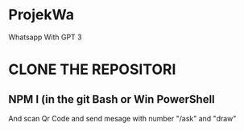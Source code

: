 # ProjekWa
Whatsapp With GPT 3
<h1> CLONE THE REPOSITORI</h1>
<h2>NPM I (in the git Bash or Win PowerShell</h2>
<p>And scan Qr Code  and send mesage with number "/ask" and "draw"</p>
